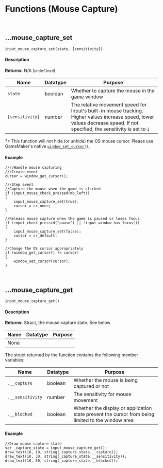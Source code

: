# Functions (Mouse Capture)

&nbsp;

## …mouse_capture_set

`input_mouse_capture_set(state, [sensitivity])`

<!-- tabs:start -->

#### **Description**

**Returns:** N/A (`undefined`)

|Name           |Datatype|Purpose                                                                                                                                                                    |
|---------------|--------|---------------------------------------------------------------------------------------------------------------------------------------------------------------------------|
|`state`        |boolean |Whether to capture the mouse in the game window                                                                                                                            |
|`[sensitivity]`|number  |The relative movement speed for Input's built-in mouse tracking. Higher values increase speed, lower values decrease speed. If not specified, the sensitivity is set to `1`|

?> This function will not hide (or unhide) the OS mouse cursor. Please use GameMaker's native [`window_set_cursor()`](https://manual.yoyogames.com/GameMaker_Language/GML_Reference/Cameras_And_Display/The_Game_Window/window_set_cursor.htm).

#### **Example**

```gml
////Handle mouse capturing
///Create event
cursor = window_get_cursor();

///Step event
//Capture the mouse when the game is clicked
if (input_mouse_check_pressed(mb_left))
{
	input_mouse_capture_set(true);
	cursor = cr_none;
}

//Release mouse capture when the game is paused or loses focus
if (input_check_pressed("pause") || !input_window_has_focus())
{
	input_mouse_capture_set(false);
	cursor = cr_default;
}

//Change the OS cursor appropriately
if (window_get_cursor() != cursor)
{
	window_set_cursor(cursor);
}
```

<!-- tabs:end -->

&nbsp;

## …mouse_capture_get

`input_mouse_capture_get()`

<!-- tabs:start -->

#### **Description**

**Returns:** Struct, the mouse capture state. See below

|Name|Datatype|Purpose|
|----|--------|-------|
|None|        |       |

The struct returned by the function contains the following member variables:

|Name          |Datatype|Purpose                                   |
|--------------|--------|------------------------------------------|
|`.__capture`    |boolean |Whether the mouse is being captured or not|
|`.__sensitivity`|number  |The sensitivity for mouse movement        |
|`.__blocked`    |boolean |Whether the display or application state prevent the cursor from being limited to the window area|

#### **Example**

```gml
//Draw mouse capture state
var _capture_state = input_mouse_capture_get();
draw_text(10, 10, string(_capture_state.__capture));
draw_text(10, 30, string(_capture_state.__sensitivity));
draw_text(10, 50, string(_capture_state.__blocked));
```

<!-- tabs:end -->

